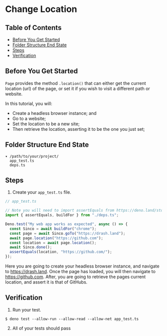 # Change Location

## Table of Contents

- [Before You Get Started](#before-you-get-started)
- [Folder Structure End State](#folder-structure-end-state)
- [Steps](#steps)
- [Verification](#verification)

## Before You Get Started

`Page` provides the method `.location()` that can either get the current
location (url) of the page, or set it if you wish to visit a different path or
website.

In this tutorial, you will:

- Create a headless browser instance; and
- Go to a website;
- Set the location to be a new site;
- Then retrieve the location, asserting it to be the one you just set;

## Folder Structure End State

```text
▾ /path/to/your/project/
  app_test.ts
  deps.ts
```

## Steps

1. Create your `app_test.ts` file.

```typescript
// app_test.ts

// Note you will need to import assertEquals from https://deno.land/std/testing/asserts.ts
import { assertEquals, buildFor } from "./deps.ts";

Deno.test("My web app works as expected", async () => {
  const Sinco = await buildFor("chrome");
  const page = await Sinco.goTo("https://drash.land");
  await page.location("https://github.com");
  const location = await page.location();
  await Sinco.done();
  assertEquals(location, "https://github.com/");
});
```

Here you are going to create your headless browser instance, and navigate to
https://drash.land. Once the page has loaded, you will then navigate to
https://github.com. After, you are going to retrieve the pages current location,
and assert it is that of GitHubs.

## Verification

1. Run your test.

```shell
$ deno test --allow-run --allow-read --allow-net app_test.ts
```

2. All of your tests should pass
